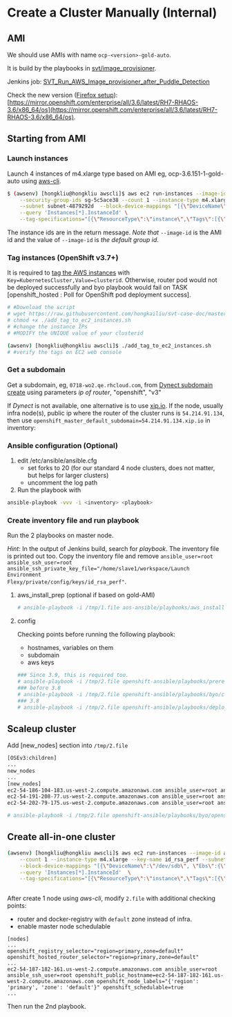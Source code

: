 # Create a Cluster Manually (Internal)

## AMI
We should use AMIs with name <code>ocp-\<version\>-gold-auto</code>.

It is build by the playbooks in [svt/image_provisioner](https://github.com/openshift/svt/tree/master/image_provisioner). 

Jenkins job: [SVT_Run_AWS_Image_provisioner_after_Puddle_Detection](https://openshift-qe-jenkins.rhev-ci-vms.eng.rdu2.redhat.com/view/System%20Verification%20Test/job/SVT_Run_AWS_Image_provisioner_after_Puddle_Detection/)

Check the new version ([Firefox setup](https://engineering.redhat.com/trac/Libra/wiki/Libra%20Repository)): [https://mirror.openshift.com/enterprise/all/3.6/latest/RH7-RHAOS-3.6/x86_64/os](https://mirror.openshift.com/enterprise/all/3.6/latest/RH7-RHAOS-3.6/x86_64/os).

## Starting from AMI

### Launch instances
Launch 4 instances of m4.xlarge type based on AMI eg, ocp-3.6.151-1-gold-auto using [aws-cli](ec2.md).

```sh
$ (awsenv) [hongkliu@hongkliu awscli]$ aws ec2 run-instances --image-id ami-7b26c103 \
    --security-group-ids sg-5c5ace38 --count 1 --instance-type m4.xlarge --key-name id_rsa_perf \
    --subnet subnet-4879292d  --block-device-mappings "[{\"DeviceName\":\"/dev/sdb\", \"Ebs\":{\"VolumeSize\": 60}}]" \
    --query 'Instances[*].InstanceId' \
    --tag-specifications="[{\"ResourceType\":\"instance\",\"Tags\":[{\"Key\":\"Name\",\"Value\":\"qe-hongkliu-test\"}]}]"
```

The instance ids are in the return message. *Note that* <code>--image-id</code> is the AMI id and the value of <code>--image-id</code> is _the default group id_.

### Tag instances (OpenShift v3.7+)
It is required to [tag the AWS instances](https://docs.openshift.com/container-platform/3.6/install_config/persistent_storage/dynamically_provisioning_pvs.html#aws-elasticblockstore-ebs) with <code>Key=KubernetesCluster,Value=clusterid</code>. Otherwise, router pod would not be deployed successfully and byo playbook would fail on TASK [openshift_hosted : Poll for OpenShift pod deployment success].

```sh
# #Download the script
# wget https://raw.githubusercontent.com/hongkailiu/svt-case-doc/master/scripts/add_tag_to_ec2_instances.sh
# chmod +x ./add_tag_to_ec2_instances.sh
# #change the instance IPs
# #MODIFY the UNIQUE value of your clusterid

(awsenv) [hongkliu@hongkliu awscli]$ ./add_tag_to_ec2_instances.sh
# #verify the tags on EC2 web console
```

### Get a subdomain
Get a subdomain, eg, <code>0718-wo2.qe.rhcloud.com</code>, from [Dynect subdomain create](https://openshift-qe-jenkins.rhev-ci-vms.eng.rdu2.redhat.com/job/Dynect%20subdomain%20create/253/console) using parameters *ip of router*, "openshift", "v3"

If _Dynect_ is not available, one alternative is to use [xip.io](http://xip.io/). If the node, usually infra node(s), public ip where the router of the cluster runs is <code>54.214.91.134</code>, then use <code>openshift_master_default_subdomain=54.214.91.134.xip.io</code> in inventory:

### Ansible configuration (Optional)

1. edit /etc/ansible/ansible.cfg
     - set forks to 20 (for our standard 4 node clusters, does not matter, but helps for larger clusters)
     - uncomment the log path
2. Run the playbook with 

  ```sh
  ansible-playbook -vvv -i <inventory> <playbook>
  ```

### Create inventory file and run playbook
Run the 2 playbooks on master node. 

_Hint_: In the output of Jenkins build, search for *playbook*. The inventory file is printed out too. Copy the inventory file and remove <code>ansible_user=root ansible_ssh_user=root ansible_ssh_private_key_file="/home/slave1/workspace/Launch Environment Flexy/private/config/keys/id_rsa_perf"</code>.

1. aws_install_prep (optional if based on gold-AMI)

    ```sh
    # ansible-playbook -i /tmp/1.file aos-ansible/playbooks/aws_install_prep.yml
    ```


2. config

    Checking points before running the following playbook:

    * hostnames, variables on them
    * subdomain
    * aws keys

    ```sh
    ### Since 3.9, this is required too.
    # ansible-playbook -i /tmp/2.file openshift-ansible/playbooks/prerequisites.yml 
    ### before 3.8
    # ansible-playbook -i /tmp/2.file openshift-ansible/playbooks/byo/config.yml
    ### 3.8
    # ansible-playbook -i /tmp/2.file openshift-ansible/playbooks/deploy_cluster.yml
    ```

## Scaleup cluster

Add [new_nodes] section into <code>/tmp/2.file</code>

```sh
[OSEv3:children]
...
new_nodes
...
[new_nodes]
ec2-54-186-104-183.us-west-2.compute.amazonaws.com ansible_user=root ansible_ssh_user=root ansible_ssh_private_key_file="/home/fedora/id_rsa_perf" openshift_public_hostname=ec2-54-186-104-183.us-west-2.compute.amazonaws.com openshift_node_labels="{'region': 'primary', 'zone': 'default'}"
ec2-54-191-208-77.us-west-2.compute.amazonaws.com ansible_user=root ansible_ssh_user=root ansible_ssh_private_key_file="/home/fedora/id_rsa_perf" openshift_public_hostname=ec2-54-191-208-77.us-west-2.compute.amazonaws.com openshift_node_labels="{'region': 'primary', 'zone': 'default'}"
ec2-54-202-79-175.us-west-2.compute.amazonaws.com ansible_user=root ansible_ssh_user=root ansible_ssh_private_key_file="/home/fedora/id_rsa_perf" openshift_public_hostname=ec2-54-202-79-175.us-west-2.compute.amazonaws.com openshift_node_labels="{'region': 'primary', 'zone': 'default'}"
```


```sh
# ansible-playbook -i /tmp/2.file openshift-ansible/playbooks/byo/openshift-node/scaleup.yml
```


## Create all-in-one cluster

```sh
(awsenv) [hongkliu@hongkliu awscli]$ aws ec2 run-instances --image-id ami-6ca0ba15 --security-group-ids sg-5c5ace38 \
    --count 1 --instance-type m4.xlarge --key-name id_rsa_perf --subnet subnet-4879292d  \
    --block-device-mappings "[{\"DeviceName\":\"/dev/sdb\", \"Ebs\":{\"VolumeSize\": 30}}]" \
    --query 'Instances[*].InstanceId'  \
    --tag-specifications="[{\"ResourceType\":\"instance\",\"Tags\":[{\"Key\":\"Name\",\"Value\":\"qe-hongkliu-all-in-one-test\"}]}]"
    
```

After create 1 node using _aws-cli_, modify <code>2.file</code> with additional checking points:

* router and docker-registry with <code>default</code> zone instead of infra.
* enable master node schedulable

```
[nodes]
...
openshift_registry_selector="region=primary,zone=default"
openshift_hosted_router_selector="region=primary,zone=default"
...
ec2-54-187-182-161.us-west-2.compute.amazonaws.com ansible_user=root ansible_ssh_user=root openshift_public_hostname=ec2-54-187-182-161.us-west-2.compute.amazonaws.com openshift_node_labels="{'region': 'primary', 'zone': 'default'}" openshift_schedulable=true
...
```
Then run the 2nd playbook.
